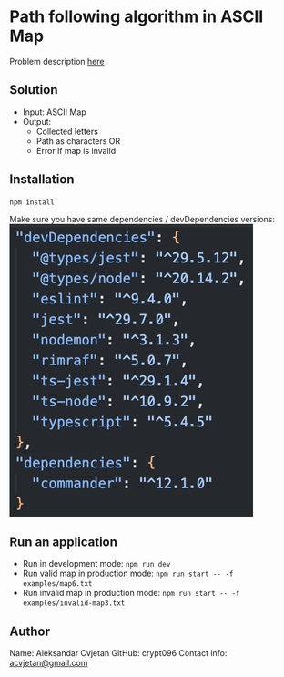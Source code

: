 # Path following algorithm in ASCII Map

Problem description [here](https://github.com/softwaresauna/code-challenge)

## Solution

- Input: ASCII Map
- Output: 
  - Collected letters
  - Path as characters
  OR
  - Error if map is invalid

## Installation
`npm install`

Make sure you have same dependencies / devDependencies versions:
![screenshot](./assets/dependcies.png)

## Run an application
- Run in development mode: `npm run dev`
- Run valid map in production mode: `npm run start -- -f examples/map6.txt`
- Run invalid map in production mode: `npm run start -- -f examples/invalid-map3.txt`


## Author

Name: Aleksandar Cvjetan
GitHub: crypt096
Contact info: acvjetan@gmail.com